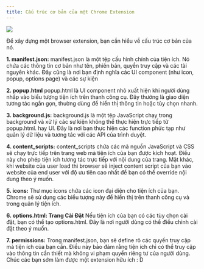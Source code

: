 ```yaml
---
title: Cấu trúc cơ bản của một Chrome Extension
---
```


![](https://wd.imgix.net/image/BrQidfK9jaQyIHwdw91aVpkPiib2/CNDAVsTnJeSskIXVnSQV.png?auto=format)

Để xây dựng một browser extension, bạn cần hiểu về cấu trúc cơ bản của nó.



**1. manifest.json:**
manifest.json là một tệp cấu hình chính của tiện ích. Nó chứa các thông tin cơ bản như tên, phiên bản, quyền truy cập và các tài nguyên khác. Đây cũng là nơi bạn định nghĩa các UI component (như icon, popup, options page) và các sự kiện

**2. popup.html**
popup.html là UI component nhỏ xuất hiện khi người dùng nhấp vào biểu tượng tiện ích trên thanh công cụ. Đây thường là giao diện tương tác ngắn gọn, thường dùng để hiển thị thông tin hoặc tùy chọn nhanh.

**3. background.js:**
background.js là một tệp JavaScript chạy trong background và xử lý các sự kiện không thể thực hiện trực tiếp từ popup.html. hay UI. Đây là nơi bạn thực hiện các function phức tạp như quản lý dữ liệu và tương tác với các API của trình duyệt.

**4. content_scripts:**
content_scripts chứa các mã nguồn JavaScript và CSS sẽ chạy trực tiếp trên trang web mà tiện ích của bạn được kích hoạt. Điều này cho phép tiện ích tương tác trực tiếp với nội dung của trang. Mặt khác, khi website của user load thì browser sẽ inject content script của bạn vào website của end user với độ ưu tiên cao nhất để bạn có thể override nội dung theo ý muốn.

**5. icons:**
Thư mục icons chứa các icon đại diện cho tiện ích của bạn. Chrome sẽ sử dụng các biểu tượng này để hiển thị trên thanh công cụ và trong quản lý tiện ích.

**6. options.html: Trang Cài Đặt**
Nếu tiện ích của bạn có các tùy chọn cài đặt, bạn có thể tạo options.html. Đây là nơi người dùng có thể điều chỉnh cài đặt theo ý muốn.

**7. permissions:**
Trong manifest.json, bạn sẽ define rõ các quyền truy cập mà tiện ích của bạn cần. Điều này bảo đảm rằng tiện ích chỉ có thể truy cập vào thông tin cần thiết mà không vi phạm quyền riêng tư của người dùng.
Chúc các bạn sớm làm được một extension hữu ích : D
